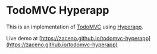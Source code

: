 # TodoMVC Hyperapp

This is an implementation of [TodoMVC](https://todomvc.org) using [Hyperapp](https://github.com/jorgebucaran/hyperapp). 

Live demo at [https://zaceno.github.io/todomvc-hyperapp](https://zaceno.github.io/todomvc-hyperapp)
